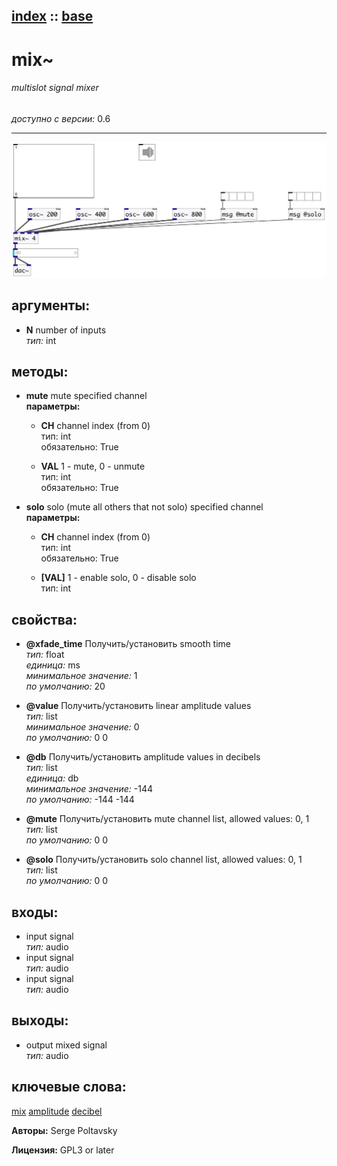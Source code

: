 [index](index.html) :: [base](category_base.html)
---

# mix~

###### multislot signal mixer

*доступно с версии:* 0.6

---




[![example](../examples/img/mix~.jpg)](../examples/pd/mix~.pd)



## аргументы:

* **N**
number of inputs<br>
_тип:_ int<br>



## методы:

* **mute**
mute specified channel<br>
  __параметры:__
  - **CH** channel index (from 0)<br>
    тип: int <br>
    обязательно: True <br>

  - **VAL** 1 - mute, 0 - unmute<br>
    тип: int <br>
    обязательно: True <br>

* **solo**
solo (mute all others that not solo) specified channel<br>
  __параметры:__
  - **CH** channel index (from 0)<br>
    тип: int <br>
    обязательно: True <br>

  - **[VAL]** 1 - enable solo, 0 - disable solo<br>
    тип: int <br>




## свойства:

* **@xfade_time** 
Получить/установить smooth time<br>
_тип:_ float<br>
_единица:_ ms<br>
_минимальное значение:_ 1<br>
_по умолчанию:_ 20<br>

* **@value** 
Получить/установить linear amplitude values<br>
_тип:_ list<br>
_минимальное значение:_ 0<br>
_по умолчанию:_ 0 0<br>

* **@db** 
Получить/установить amplitude values in decibels<br>
_тип:_ list<br>
_единица:_ db<br>
_минимальное значение:_ -144<br>
_по умолчанию:_ -144 -144<br>

* **@mute** 
Получить/установить mute channel list, allowed values: 0, 1<br>
_тип:_ list<br>
_по умолчанию:_ 0 0<br>

* **@solo** 
Получить/установить solo channel list, allowed values: 0, 1<br>
_тип:_ list<br>
_по умолчанию:_ 0 0<br>



## входы:

* input signal<br>
_тип:_ audio
* input signal<br>
_тип:_ audio
* input signal<br>
_тип:_ audio



## выходы:

* output mixed signal<br>
_тип:_ audio



## ключевые слова:

[mix](keywords/mix.html)
[amplitude](keywords/amplitude.html)
[decibel](keywords/decibel.html)






**Авторы:** Serge Poltavsky




**Лицензия:** GPL3 or later





